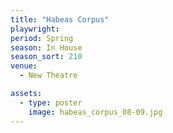 ```yaml
---
title: "Habeas Corpus"
playwright:
period: Spring
season: In House
season_sort: 210
venue:
  - New Theatre

assets:
  - type: poster
    image: habeas_corpus_08-09.jpg
---
```

